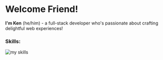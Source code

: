 # Welcome Friend!

**I'm Ken** (he/him) - a full-stack developer who's passionate about crafting delightful web experiences!

### Skills:
<picture>
<img alt="my skills" src="https://skillicons.dev/icons?i=react,materialui,nodejs,jest,js,css,html,firebase,mongodb,express,git&theme=light">
  </picture>



<!--

**KennethMetz/KennethMetz** is a ✨ _special_ ✨ repository because its `README.md` (this file) appears on your GitHub profile.

Here are some ideas to get you started:

- 🔭 I’m currently working on ...
- 🌱 I’m currently learning ...
- 👯 I’m looking to collaborate on ...
- 🤔 I’m looking for help with ...
- 💬 Ask me about ...
- 📫 How to reach me: ...
- 😄 Pronouns: ...
- ⚡ Fun fact: ...
-->
